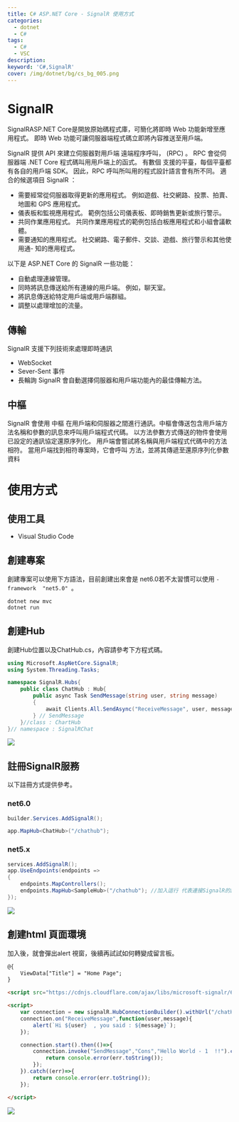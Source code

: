 ```yaml
---
title: C# ASP.NET Core - SignalR 使用方式
categories: 
  - dotnet
  - C#
tags: 
  - C#
  - VSC
description:
keyword: 'C#,SignalR'
cover: /img/dotnet/bg/cs_bg_005.png
---
```


# SignalR
SignalRASP.NET Core是開放原始碼程式庫，可簡化將即時 Web 功能新增至應用程式。 即時 Web 功能可讓伺服器端程式碼立即將內容推送至用戶端。

SignalR 提供 API 來建立伺服器對用戶端 遠端程序呼叫， (RPC) 。 RPC 會從伺服器端 .NET Core 程式碼叫用用戶端上的函式。 有數個 支援的平臺，每個平臺都有各自的用戶端 SDK。 因此，RPC 呼叫所叫用的程式設計語言會有所不同。
適合的候選項目 SignalR ：

- 需要經常從伺服器取得更新的應用程式。 例如遊戲、社交網路、投票、拍賣、地圖和 GPS 應用程式。
- 儀表板和監視應用程式。 範例包括公司儀表板、即時銷售更新或旅行警示。
- 共同作業應用程式。 共同作業應用程式的範例包括白板應用程式和小組會議軟體。
- 需要通知的應用程式。 社交網路、電子郵件、交談、遊戲、旅行警示和其他使用通- 知的應用程式。
  
以下是 ASP.NET Core 的 SignalR 一些功能：

- 自動處理連線管理。
- 同時將訊息傳送給所有連線的用戶端。 例如，聊天室。
- 將訊息傳送給特定用戶端或用戶端群組。
- 調整以處理增加的流量。

## 傳輸
SignalR 支援下列技術來處理即時通訊 
- WebSocket
- Sever-Sent 事件
- 長輪詢
SignalR 會自動選擇伺服器和用戶端功能內的最佳傳輸方法。

## 中樞
SignalR 會使用 中樞 在用戶端和伺服器之間進行通訊。中樞會傳送包含用戶端方法名稱和參數的訊息來呼叫用戶端程式代碼。 以方法參數方式傳送的物件會使用已設定的通訊協定還原序列化。 用戶端會嘗試將名稱與用戶端程式代碼中的方法相符。 當用戶端找到相符專案時，它會呼叫 方法，並將其傳遞至還原序列化參數資料

# 使用方式
## 使用工具
- Visual Studio Code

## 創建專案
創建專案可以使用下方語法，目前創建出來會是 net6.0若不太習慣可以使用 ```-framework  "net5.0" ```。

```console
dotnet new mvc
dotnet run
```

## 創建Hub
創建Hub位置以及ChatHub.cs，內容請參考下方程式碼。
```cs
using Microsoft.AspNetCore.SignalR;
using System.Threading.Tasks;

namespace SignalR.Hubs{
    public class ChatHub : Hub{
        public async Task SendMessage(string user, string message)
        {
            await Clients.All.SendAsync("ReceiveMessage", user, message);
        } // SendMessage
    }//class : ChartHub    
}// namespace : SignalRChat
```
![](/img/dotnet/cs/signalr/Snipaste_2022-07-19_21-28-02.png)

## 註冊SignalR服務
以下註冊方式提供參考。
### net6.0
```cs
builder.Services.AddSignalR();

app.MapHub<ChatHub>("/chathub");
```

### net5.x 
```cs
services.AddSignalR();
app.UseEndpoints(endpoints =>
{
    endpoints.MapControllers();
    endpoints.MapHub<SampleHub>("/chathub"); //加入這行 代表連接SignalR的路由與配對的Hub
});
```
![](/img/dotnet/cs/signalr/Snipaste_2022-07-19_21-34-47.png)


## 創建html 頁面環境
加入後，就會彈出alert 視窗，後續再試試如何轉變成留言板。
```html
@{
    ViewData["Title"] = "Home Page";
}

<script src="https://cdnjs.cloudflare.com/ajax/libs/microsoft-signalr/6.0.5/signalr.min.js" integrity="sha512-Wj6cUe+56vJ4FtfeF4QqPHy4VGO9gZ2iU8GFlLRjawhx1f4sW3BezJLU1ewaZl3bZV8iya0EJOmRY5SD9XTwvw==" crossorigin="anonymous" referrerpolicy="no-referrer"></script>

<script>
    var connection = new signalR.HubConnectionBuilder().withUrl("/chatHub").build();
    connection.on("ReceiveMessage",function(user,message){
        alert(`Hi ${user}  , you said : ${message}`);
    });

    connection.start().then(()=>{
        connection.invoke("SendMessage","Cons","Hello World - 1  !!").catch((err)=>{
            return console.error(err.toString());
        });
    }).catch((err)=>{
        return console.error(err.toString());
    });

</script>
```

![](/img/dotnet/cs/signalr/Snipaste_2022-07-19_21-48-59.png)
